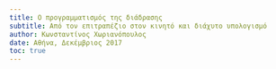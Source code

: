 ```yaml
---
title: Ο προγραμματισμός της διάδρασης
subtitle: Από τον επιτραπέζιο στον κινητό και διάχυτο υπολογισμό
author: Κωνσταντίνος Χωριανόπουλος
date: Αθήνα, Δεκέμβριος 2017
toc: true
---
```

